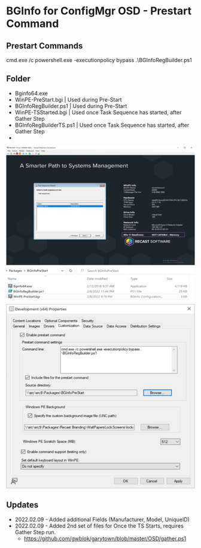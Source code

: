 # BGInfo for ConfigMgr OSD - Prestart Command

## Prestart Commands
cmd.exe /c powershell.exe -executionpolicy bypass .\BGInfoRegBuilder.ps1

## Folder
- Bginfo64.exe
- WinPE-PreStart.bgi | Used during Pre-Start
- BGInfoRegBuilder.ps1 | Used during Pre-Start
- WinPE-TSStarted.bgi | Used once Task Sequence has started, after Gather Step
- BGInfoRegBuilderTS.ps1 | Used once Task Sequence has started, after Gather Step
-

[![InWinPE](BGInfoInWinPE.png)](BGInfoInWinPE.png)
[![Folder](BGInfoFolder.png)](BGInfoFolder.png)
[![CMBootImage](BGInfoBootMediaPreStart.png)](BGInfoBootMediaPreStart.png)


## Updates
- 2022.02.09 - Added additional Fields (Manufacturer, Model, UniqueID)
- 2022.02.09 - Added 2nd set of files for Once the TS Starts, requires Gather Step run.
  - https://github.com/gwblok/garytown/blob/master/OSD/gather.ps1
